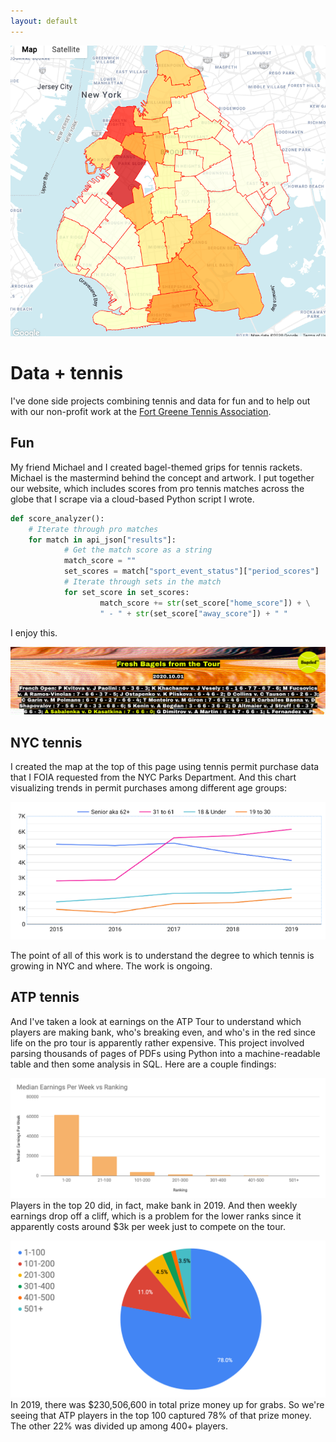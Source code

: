 ```yaml
---
layout: default
---
```


![Brooklyn tennis permits](https://github.com/seeess1/seeess1.github.io/raw/master/assets/images/brooklyn-permits.png)


# Data + tennis

I've done side projects combining tennis and data for fun and to help out with our non-profit work at the [Fort Greene Tennis Association](http://www.fortgreenetennis.org/). 

## Fun

My friend Michael and I created bagel-themed grips for tennis rackets. Michael is the mastermind behind the concept and artwork. I put together our website, which includes scores from pro tennis matches across the globe that I scrape via a cloud-based Python script I wrote. 

```python
def score_analyzer():
    # Iterate through pro matches
    for match in api_json["results"]:                
            # Get the match score as a string
            match_score = ""
            set_scores = match["sport_event_status"]["period_scores"]
            # Iterate through sets in the match
            for set_score in set_scores:                
                    match_score += str(set_score["home_score"]) + \
                    " - " + str(set_score["away_score"]) + " "
```

I enjoy this.

![Bageled](https://github.com/seeess1/seeess1.github.io/raw/master/assets/images/bageled.png)

## NYC tennis

I created the map at the top of this page using tennis permit purchase data that I FOIA requested from the NYC Parks Department. And this chart visualizing trends in permit purchases among different age groups:

![Tennis permits age groups](https://github.com/seeess1/seeess1.github.io/raw/master/assets/images/permits-age.png)

The point of all of this work is to understand the degree to which tennis is growing in NYC and where. The work is ongoing.

## ATP tennis

And I've taken a look at earnings on the ATP Tour to understand which players are making bank, who's breaking even, and who's in the red since life on the pro tour is apparently rather expensive. This project involved parsing thousands of pages of PDFs using Python into a machine-readable table and then some analysis in SQL. Here are a couple findings:

![Ranking groups](https://github.com/seeess1/seeess1.github.io/raw/master/assets/images/ranking-groups.png)
Players in the top 20 did, in fact, make bank in 2019. And then weekly earnings drop off a cliff, which is a problem for the lower ranks since it apparently costs around $3k per week just to compete on the tour.

![Pie of earnings](https://github.com/seeess1/seeess1.github.io/raw/master/assets/images/pie-earnings.png)
In 2019, there was $230,506,600 in total prize money up for grabs. So we're seeing that ATP players in the top 100 captured 78% of that prize money. The other 22% was divided up among 400+ players.